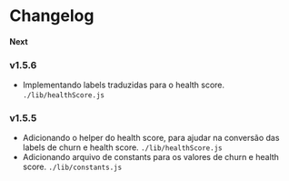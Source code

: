 # Changelog
#### Next
<!--
## Versioning Scheme

We follow the principles of Semantic Versioning (SemVer):

    MAJOR version (X.0.0):
        Incremented for incompatible API changes or significant changes that may require modifications in existing implementations.
        Reset the MINOR and PATCH versions to 0.

    MINOR version (0.X.0):
        Incremented for backward-compatible new features or enhancements.
        Reset the PATCH version to 0.

    PATCH version (0.0.X):
        Incremented for backward-compatible bug fixes or small improvements.
-->
### v1.5.6
- Implementando labels traduzidas para o health score.
    `./lib/healthScore.js`
### v1.5.5
- Adicionando o helper do health score, para ajudar na conversão das labels de churn e health score.
    `./lib/healthScore.js`
- Adicionando arquivo de constants para os valores de churn e health score.
    `./lib/constants.js`
